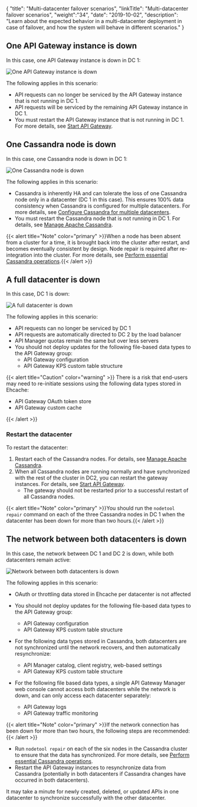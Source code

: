 {
"title": "Multi-datacenter failover scenarios",
"linkTitle": "Multi-datacenter failover scenarios",
"weight":"34",
"date": "2019-10-02",
"description": "Learn about the expected behavior in a multi-datacenter deployment in case of failover, and how the system will behave in different scenarios."
}

## One API Gateway instance is down

In this case, one API Gateway instance is down in DC 1:

![One API Gateway instance is down](/Images/APIGateway/multi-dc_gw_down.png)

The following applies in this scenario:

* API requests can no longer be serviced by the API Gateway instance that is not running in DC 1.
* API requests will be serviced by the remaining API Gateway instance in DC 1.
* You must restart the API Gateway instance that is not running in DC 1. For more details, see [Start API Gateway](/docs/apigtw_install/install_gateway##start-api-gateway).

## One Cassandra node is down

In this case, one Cassandra node is down in DC 1:

![One Cassandra node is down](/Images/APIGateway/multi-dc_cass_down.png)

The following applies in this scenario:

* Cassandra is inherently HA and can tolerate the loss of one Cassandra node only in a datacenter (DC 1 in this case). This ensures 100% data consistency when Cassandra is configured for multiple datacenters. For more details, see [Configure Cassandra for multiple datacenters](/docs/apigtw_install/multi_datacenter_config#cassandra_multiple).
* You must restart the Cassandra node that is not running in DC 1. For details, see [Manage Apache Cassandra](/docs/cass_admin/cassandra_manage/).

{{< alert title="Note" color="primary" >}}When a node has been absent from a cluster for a time, it is brought back into the cluster after restart, and becomes eventually consistent by design. Node repair is required after re-integration into the cluster. For more details, see [Perform essential Cassandra operations](/docs/cass_admin/cassandra_ops/).{{< /alert >}}

## A full datacenter is down

In this case, DC 1 is down:

![A full datacenter is down](/Images/APIGateway/multi-dc_dc_down.png)

The following applies in this scenario:

* API requests can no longer be serviced by DC 1
* API requests are automatically directed to DC 2 by the load balancer
* API Manager quotas remain the same but over less servers
* You should not deploy updates for the following file-based data types to the API Gateway group:
    * API Gateway configuration
    * API Gateway KPS custom table structure

{{< alert title="Caution" color="warning" >}}
There is a risk that end-users may need to re-initiate sessions using the following data types stored in Ehcache:

* API Gateway OAuth token store
* API Gateway custom cache

{{< /alert >}}

### Restart the datacenter

To restart the datacenter:

1. Restart each of the Cassandra nodes. For details, see [Manage Apache Cassandra](/docs/cass_admin/cassandra_manage/).
2. When all Cassandra nodes are running normally and have synchronized with the rest of the cluster in DC2, you can restart the gateway instances. For details, see [Start API Gateway](/docs/apigtw_install/install_gateway#start-api-gateway).
    * The gateway should not be restarted prior to a successful restart of all Cassandra nodes.

{{< alert title="Note" color="primary" >}}You should run the `nodetool repair` command on each of the three Cassandra nodes in DC 1 when the datacenter has been down for more than two hours.{{< /alert >}}

## The network between both datacenters is down

In this case, the network between DC 1 and DC 2 is down, while both datacenters remain active:

![Network between both datacenters is down](/Images/APIGateway/multi-dc_network_down.png)

The following applies in this scenario:

* OAuth or throttling data stored in Ehcache per datacenter is not affected
* You should not deploy updates for the following file-based data types to the API Gateway group:
    * API Gateway configuration
    * API Gateway KPS custom table structure
* For the following data types stored in Cassandra, both datacenters are not synchronized until the network recovers, and then automatically resynchronize:
    * API Manager catalog, client registry, web-based settings
    * API Gateway KPS custom table structure

* For the following file based data types, a single API Gateway Manager web console cannot access both datacenters while the network is down, and can only access each datacenter separately:
    * API Gateway logs
    * API Gateway traffic monitoring

{{< alert title="Note" color="primary" >}}If the network connection has been down for more than two hours, the following steps are recommended:{{< /alert >}}

* Run `nodetool repair` on each of the six nodes in the Cassandra cluster to ensure that the data has synchronized. For more details, see [Perform essential Cassandra operations](/docs/cass_admin/cassandra_ops/).
* Restart the API Gateway instances to resynchronize data from Cassandra (potentially in both datacenters if Cassandra changes have occurred in both datacenters).

It may take a minute for newly created, deleted, or updated APIs in one datacenter to synchronize successfully with the other datacenter.

